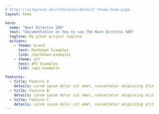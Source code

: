 ```yaml
---
# https://vitepress.dev/reference/default-theme-home-page
layout: home

hero:
  name: "Nuxt Directus SDK"
  text: "Documentation on how to use the Nuxt Directus SDK"
  tagline: My great project tagline
  actions:
    - theme: brand
      text: Markdown Examples
      link: /markdown-examples
    - theme: alt
      text: API Examples
      link: /api-examples

features:
  - title: Feature A
    details: Lorem ipsum dolor sit amet, consectetur adipiscing elit
  - title: Feature B
    details: Lorem ipsum dolor sit amet, consectetur adipiscing elit
  - title: Feature C
    details: Lorem ipsum dolor sit amet, consectetur adipiscing elit
---
```


